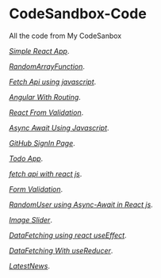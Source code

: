 # CodeSandbox-Code
All the code from My CodeSanbox



*[Simple React App](https://codesandbox.io/s/72jjpm52q1)*.

*[RandomArrayFunction]( https://codesandbox.io/s/z3pynoroqx)*.

*[Fetch Api using javascript](https://codesandbox.io/s/n415ryyr9m)*.

*[Angular With Routing](https://codesandbox.io/s/m770n2418)*.

*[React From Validation](https://codesandbox.io/s/ovq9m2w339)*.

*[Async Await Using Javascript](https://codesandbox.io/s/3q8j75wmvq)*.
 
*[GitHub SignIn Page]( https://codesandbox.io/s/github-signin-page-w4xt0)*.

*[Todo App](https://codesandbox.io/s/todo-app-uqslv)*.

*[fetch api with react js](https://codesandbox.io/s/fetch-api-with-react-js-55bks)*.

*[Form Validation](https://codesandbox.io/s/form-validation-tjqlz)*.

*[RandomUser using Async-Await in React js](https://codesandbox.io/s/randomuser-using-async-await-inreact-js-6owuq)*.

*[Image Slider](https://codesandbox.io/s/image-slider-unlvy)*.

*[DataFetching using react useEffect]( https://codesandbox.io/s/datafetching-using-react-useeffect-wrpsr)*.

*[DataFetching With useReducer](https://codesandbox.io/s/datafetching-with-usereducer-3s14r)*.

*[LatestNews](https://codesandbox.io/s/latestnews-8rlul)*.
